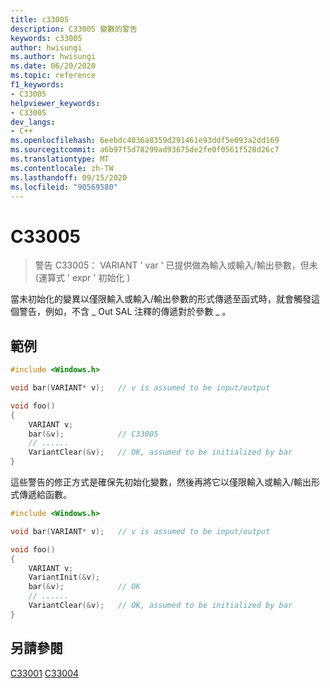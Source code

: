```yaml
---
title: c33005
description: C33005 變數的警告
keywords: c33005
author: hwisungi
ms.author: hwisungi
ms.date: 06/20/2020
ms.topic: reference
f1_keywords:
- C33005
helpviewer_keywords:
- C33005
dev_langs:
- C++
ms.openlocfilehash: 6eebdc4036a8359d291461e93ddf5e093a2dd169
ms.sourcegitcommit: a6b97f5d78299ad93675de2fe0f0561f528d26c7
ms.translationtype: MT
ms.contentlocale: zh-TW
ms.lasthandoff: 09/15/2020
ms.locfileid: "90569580"
---
```

# <a name="c33005"></a>C33005

> 警告 C33005： VARIANT ' var ' 已提供做為輸入或輸入/輸出參數，但未 (運算式 ' expr ' 初始化 ) 

當未初始化的變異以僅限輸入或輸入/輸出參數的形式傳遞至函式時，就會觸發這個警告，例如，不含 \_ Out SAL 注釋的傳遞對於參數 \_ 。

## <a name="example"></a>範例

```cpp
#include <Windows.h>

void bar(VARIANT* v);   // v is assumed to be input/output

void foo()
{
    VARIANT v;
    bar(&v);            // C33005
    // ......
    VariantClear(&v);   // OK, assumed to be initialized by bar
}
```

這些警告的修正方式是確保先初始化變數，然後再將它以僅限輸入或輸入/輸出形式傳遞給函數。

```cpp
#include <Windows.h>

void bar(VARIANT* v);   // v is assumed to be input/output

void foo()
{
    VARIANT v;
    VariantInit(&v);
    bar(&v);            // OK
    // ......
    VariantClear(&v);   // OK, assumed to be initialized by bar
}
```
## <a name="see-also"></a>另請參閱

[C33001](/cpp/code-quality/c33001) 
[C33004](/cpp/code-quality/c33004)
